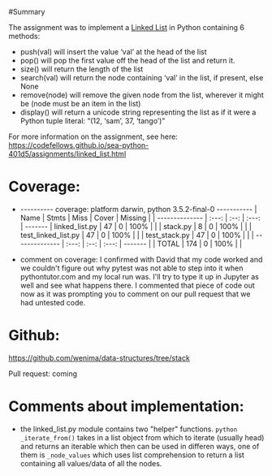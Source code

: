 #Summary

The assignment was to implement a [Linked List](https://en.wikipedia.org/wiki/linked_list)
in Python containing 6 methods:

* push(val) will insert the value ‘val’ at the head of the list
* pop() will pop the first value off the head of the list and return it.
* size() will return the length of the list
* search(val) will return the node containing ‘val’ in the list, if present, else None
* remove(node) will remove the given node from the list, wherever it might be (node must be an item in the list)
* display() will return a unicode string representing the list as if it were a Python tuple literal: “(12, ‘sam’, 37, ‘tango’)”

For more information on the assignment, see here: https://codefellows.github.io/sea-python-401d5/assignments/linked_list.html


# Coverage:

* ---------- coverage: platform darwin, python 3.5.2-final-0 -----------
  | Name           | Stmts | Miss | Cover |   Missing   |
  | -------------- | :---: | :--: | :---: |   -------
  | linked_list.py |  47   |  0   |  100% |             |
  | stack.py   |  8    |  0   |  100% |             |
  | test_linked_list.py |  47   |  0   |  100% |             |
  | test_stack.py |  47   |  0   |  100% |             |
  | -------------- | :---: | :--: | :---: |   -------   |
  | TOTAL |  174   |  0   |  100% |             |

* comment on coverage: I confirmed with David that my code worked and we couldn't figure out why pytest was not able to step into it when pythontutor.com and my local run was. I'll try to type it up in Jupyter as well and see what happens there. I commented that piece of code out now as it was prompting you to comment on our pull request that we had untested code.


# Github:

https://github.com/wenima/data-structures/tree/stack

Pull request: coming

# Comments about implementation:

* the linked_list.py module contains two "helper" functions. ```python _iterate_from()``` takes in a list object from which to iterate (usually head) and returns an iterable which then can be used in differen ways, one of them is ```_node_values``` which uses list comprehension to return a list containing all values/data of all the nodes.
